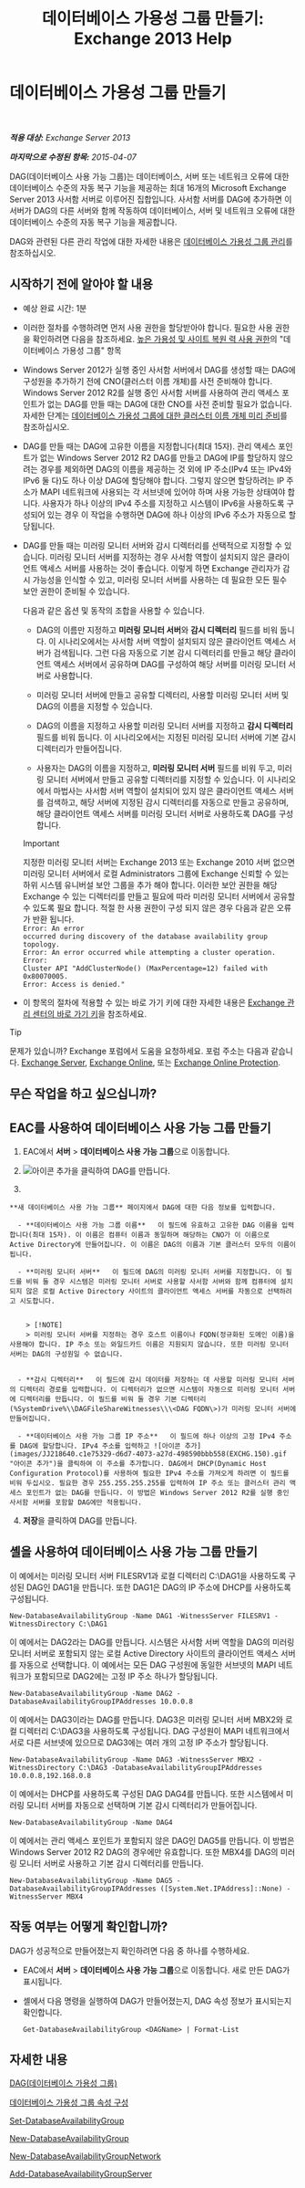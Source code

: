 ﻿---
title: '데이터베이스 가용성 그룹 만들기: Exchange 2013 Help'
TOCTitle: 데이터베이스 가용성 그룹 만들기
ms:assetid: d6b98299-e203-488b-af73-50753fe152c8
ms:mtpsurl: https://technet.microsoft.com/ko-kr/library/Dd351172(v=EXCHG.150)
ms:contentKeyID: 50484310
ms.date: 05/22/2018
mtps_version: v=EXCHG.150
ms.translationtype: MT
---

# 데이터베이스 가용성 그룹 만들기

 

_**적용 대상:** Exchange Server 2013_

_**마지막으로 수정된 항목:** 2015-04-07_

DAG(데이터베이스 사용 가능 그룹)는 데이터베이스, 서버 또는 네트워크 오류에 대한 데이터베이스 수준의 자동 복구 기능을 제공하는 최대 16개의 Microsoft Exchange Server 2013 사서함 서버로 이루어진 집합입니다. 사서함 서버를 DAG에 추가하면 이 서버가 DAG의 다른 서버와 함께 작동하여 데이터베이스, 서버 및 네트워크 오류에 대한 데이터베이스 수준의 자동 복구 기능을 제공합니다.

DAG와 관련된 다른 관리 작업에 대한 자세한 내용은 [데이터베이스 가용성 그룹 관리](managing-database-availability-groups-exchange-2013-help.md)를 참조하십시오.

## 시작하기 전에 알아야 할 내용

  - 예상 완료 시간: 1분

  - 이러한 절차를 수행하려면 먼저 사용 권한을 할당받아야 합니다. 필요한 사용 권한을 확인하려면 다음을 참조하세요. [높은 가용성 및 사이트 복원 력 사용 권한](high-availability-and-site-resilience-permissions-exchange-2013-help.md)의 "데이터베이스 가용성 그룹" 항목

  - Windows Server 2012가 실행 중인 사서함 서버에서 DAG를 생성할 때는 DAG에 구성원을 추가하기 전에 CNO(클러스터 이름 개체)를 사전 준비해야 합니다. Windows Server 2012 R2를 실행 중인 사서함 서버를 사용하여 관리 액세스 포인트가 없는 DAG를 만들 때는 DAG에 대한 CNO를 사전 준비할 필요가 없습니다. 자세한 단계는 [데이터베이스 가용성 그룹에 대한 클러스터 이름 개체 미리 준비](pre-stage-the-cluster-name-object-for-a-database-availability-group-exchange-2013-help.md)를 참조하십시오.

  - DAG를 만들 때는 DAG에 고유한 이름을 지정합니다(최대 15자). 관리 액세스 포인트가 없는 Windows Server 2012 R2 DAG를 만들고 DAG에 IP를 할당하지 않으려는 경우를 제외하면 DAG의 이름을 제공하는 것 외에 IP 주소(IPv4 또는 IPv4와 IPv6 둘 다)도 하나 이상 DAG에 할당해야 합니다. 그렇지 않으면 할당하려는 IP 주소가 MAPI 네트워크에 사용되는 각 서브넷에 있어야 하며 사용 가능한 상태여야 합니다. 사용자가 하나 이상의 IPv4 주소를 지정하고 시스템이 IPv6을 사용하도록 구성되어 있는 경우 이 작업을 수행하면 DAG에 하나 이상의 IPv6 주소가 자동으로 할당됩니다.

  - DAG를 만들 때는 미러링 모니터 서버와 감시 디렉터리를 선택적으로 지정할 수 있습니다. 미러링 모니터 서버를 지정하는 경우 사서함 역할이 설치되지 않은 클라이언트 액세스 서버를 사용하는 것이 좋습니다. 이렇게 하면 Exchange 관리자가 감시 가능성을 인식할 수 있고, 미러링 모니터 서버를 사용하는 데 필요한 모든 필수 보안 권한이 준비될 수 있습니다.
    
    다음과 같은 옵션 및 동작의 조합을 사용할 수 있습니다.
    
      - DAG의 이름만 지정하고 **미러링 모니터 서버**와 **감시 디렉터리** 필드를 비워 둡니다. 이 시나리오에서는 사서함 서버 역할이 설치되지 않은 클라이언트 액세스 서버가 검색됩니다. 그런 다음 자동으로 기본 감시 디렉터리를 만들고 해당 클라이언트 액세스 서버에서 공유하며 DAG를 구성하여 해당 서버를 미러링 모니터 서버로 사용합니다.
    
      - 미러링 모니터 서버에 만들고 공유할 디렉터리, 사용할 미러링 모니터 서버 및 DAG의 이름을 지정할 수 있습니다.
    
      - DAG의 이름을 지정하고 사용할 미러링 모니터 서버를 지정하고 **감시 디렉터리** 필드를 비워 둡니다. 이 시나리오에서는 지정된 미러링 모니터 서버에 기본 감시 디렉터리가 만들어집니다.
    
      - 사용자는 DAG의 이름을 지정하고, **미러링 모니터 서버** 필드를 비워 두고, 미러링 모니터 서버에서 만들고 공유할 디렉터리를 지정할 수 있습니다. 이 시나리오에서 마법사는 사서함 서버 역할이 설치되어 있지 않은 클라이언트 액세스 서버를 검색하고, 해당 서버에 지정된 감시 디렉터리를 자동으로 만들고 공유하며, 해당 클라이언트 액세스 서버를 미러링 모니터 서버로 사용하도록 DAG를 구성합니다.
    

    > [!IMPORTANT]
    > 지정한 미러링 모니터 서버는 Exchange 2013 또는 Exchange 2010 서버 없으면 미러링 모니터 서버에서 로컬 Administrators 그룹에 Exchange 신뢰할 수 있는 하위 시스템 유니버설 보안 그룹을 추가 해야 합니다. 이러한 보안 권한을 해당 Exchange 수 있는 디렉터리를 만들고 필요에 따라 미러링 모니터 서버에서 공유할 수 있도록 필요 합니다. 적절 한 사용 권한이 구성 되지 않은 경우 다음과 같은 오류가 반환 됩니다.<BR><CODE>Error: An error occurred during discovery of the database availability group topology. Error: An error occurred while attempting a cluster operation. Error: Cluster API "AddClusterNode() (MaxPercentage=12) failed with 0x80070005. Error: Access is denied."</CODE>



  - 이 항목의 절차에 적용할 수 있는 바로 가기 키에 대한 자세한 내용은 [Exchange 관리 센터의 바로 가기 키](keyboard-shortcuts-in-the-exchange-admin-center-exchange-online-protection-help.md)을 참조하세요.


> [!TIP]
> 문제가 있습니까? Exchange 포럼에서 도움을 요청하세요. 포럼 주소는 다음과 같습니다. <A href="https://go.microsoft.com/fwlink/p/?linkid=60612">Exchange Server</A>, <A href="https://go.microsoft.com/fwlink/p/?linkid=267542">Exchange Online</A>, 또는 <A href="https://go.microsoft.com/fwlink/p/?linkid=285351">Exchange Online Protection</A>.



## 무슨 작업을 하고 싶으십니까?

## EAC를 사용하여 데이터베이스 사용 가능 그룹 만들기

1.  EAC에서 **서버** \> **데이터베이스 사용 가능 그룹**으로 이동합니다.

2.  ![아이콘 추가](images/JJ218640.c1e75329-d6d7-4073-a27d-498590bbb558(EXCHG.150).gif "아이콘 추가")을 클릭하여 DAG를 만듭니다.

3.  
    
    **새 데이터베이스 사용 가능 그룹** 페이지에서 DAG에 대한 다음 정보를 입력합니다.
    
      - **데이터베이스 사용 가능 그룹 이름**   이 필드에 유효하고 고유한 DAG 이름을 입력합니다(최대 15자). 이 이름은 컴퓨터 이름과 동일하며 해당하는 CNO가 이 이름으로 Active Directory에 만들어집니다. 이 이름은 DAG의 이름과 기본 클러스터 모두의 이름이 됩니다.
    
      - **미러링 모니터 서버**   이 필드에 DAG의 미러링 모니터 서버를 지정합니다. 이 필드를 비워 둘 경우 시스템은 미러링 모니터 서버로 사용할 사서함 서버와 함께 컴퓨터에 설치되지 않은 로컬 Active Directory 사이트의 클라이언트 액세스 서버를 자동으로 선택하려고 시도합니다.
        

        > [!NOTE]
        > 미러링 모니터 서버를 지정하는 경우 호스트 이름이나 FQDN(정규화된 도메인 이름)을 사용해야 합니다. IP 주소 또는 와일드카드 이름은 지원되지 않습니다. 또한 미러링 모니터 서버는 DAG의 구성원일 수 없습니다.

    
      - **감시 디렉터리**   이 필드에 감시 데이터를 저장하는 데 사용할 미러링 모니터 서버의 디렉터리 경로를 입력합니다. 이 디렉터리가 없으면 시스템이 자동으로 미러링 모니터 서버에 디렉터리를 만듭니다. 이 필드를 비워 둘 경우 기본 디렉터리(%SystemDrive%\\DAGFileShareWitnesses\\\<DAG FQDN\>)가 미러링 모니터 서버에 만들어집니다.
    
      - **데이터베이스 사용 가능 그룹 IP 주소**   이 필드에 하나 이상의 고정 IPv4 주소를 DAG에 할당합니다. IPv4 주소를 입력하고 ![아이콘 추가](images/JJ218640.c1e75329-d6d7-4073-a27d-498590bbb558(EXCHG.150).gif "아이콘 추가")을 클릭하여 이 주소를 추가합니다. DAG에서 DHCP(Dynamic Host Configuration Protocol)를 사용하여 필요한 IPv4 주소를 가져오게 하려면 이 필드를 비워 두십시오. 필요한 경우 255.255.255.255를 입력하여 IP 주소 또는 클러스터 관리 액세스 포인트가 없는 DAG를 만듭니다. 이 방법은 Windows Server 2012 R2를 실행 중인 사서함 서버를 포함할 DAG에만 적용됩니다.

4.  **저장**을 클릭하여 DAG를 만듭니다.

## 셸을 사용하여 데이터베이스 사용 가능 그룹 만들기

이 예에서는 미러링 모니터 서버 FILESRV1과 로컬 디렉터리 C:\\DAG1을 사용하도록 구성된 DAG인 DAG1을 만듭니다. 또한 DAG1은 DAG의 IP 주소에 DHCP를 사용하도록 구성됩니다.

    New-DatabaseAvailabilityGroup -Name DAG1 -WitnessServer FILESRV1 -WitnessDirectory C:\DAG1

이 예에서는 DAG2라는 DAG를 만듭니다. 시스템은 사서함 서버 역할을 DAG의 미러링 모니터 서버로 포함되지 않는 로컬 Active Directory 사이트의 클라이언트 액세스 서버를 자동으로 선택합니다. 이 예에서는 모든 DAG 구성원에 동일한 서브넷의 MAPI 네트워크가 포함되므로 DAG2에는 고정 IP 주소 하나가 할당됩니다.

    New-DatabaseAvailabilityGroup -Name DAG2 -DatabaseAvailabilityGroupIPAddresses 10.0.0.8

이 예에서는 DAG3이라는 DAG를 만듭니다. DAG3은 미러링 모니터 서버 MBX2와 로컬 디렉터리 C:\\DAG3을 사용하도록 구성됩니다. DAG 구성원이 MAPI 네트워크에서 서로 다른 서브넷에 있으므로 DAG3에는 여러 개의 고정 IP 주소가 할당됩니다.

    New-DatabaseAvailabilityGroup -Name DAG3 -WitnessServer MBX2 -WitnessDirectory C:\DAG3 -DatabaseAvailabilityGroupIPAddresses 10.0.0.8,192.168.0.8

이 예에서는 DHCP를 사용하도록 구성된 DAG DAG4를 만듭니다. 또한 시스템에서 미러링 모니터 서버를 자동으로 선택하며 기본 감시 디렉터리가 만들어집니다.

    New-DatabaseAvailabilityGroup -Name DAG4

이 예에서는 관리 액세스 포인트가 포함되지 않은 DAG인 DAG5를 만듭니다. 이 방법은 Windows Server 2012 R2 DAG의 경우에만 유효합니다. 또한 MBX4를 DAG의 미러링 모니터 서버로 사용하고 기본 감시 디렉터리를 만듭니다.

    New-DatabaseAvailabilityGroup -Name DAG5 -DatabaseAvailabilityGroupIPAddresses ([System.Net.IPAddress]::None) -WitnessServer MBX4

## 작동 여부는 어떻게 확인합니까?

DAG가 성공적으로 만들어졌는지 확인하려면 다음 중 하나를 수행하세요.

  - EAC에서 **서버** \> **데이터베이스 사용 가능 그룹**으로 이동합니다. 새로 만든 DAG가 표시됩니다.

  - 셸에서 다음 명령을 실행하여 DAG가 만들어졌는지, DAG 속성 정보가 표시되는지 확인합니다.
    
        Get-DatabaseAvailabilityGroup <DAGName> | Format-List

## 자세한 내용

[DAG(데이터베이스 가용성 그룹)](database-availability-groups-dags-exchange-2013-help.md)

[데이터베이스 가용성 그룹 속성 구성](configure-database-availability-group-properties-exchange-2013-help.md)

[Set-DatabaseAvailabilityGroup](https://technet.microsoft.com/ko-kr/library/dd297934\(v=exchg.150\))

[New-DatabaseAvailabilityGroup](https://technet.microsoft.com/ko-kr/library/dd351107\(v=exchg.150\))

[New-DatabaseAvailabilityGroupNetwork](https://technet.microsoft.com/ko-kr/library/dd335225\(v=exchg.150\))

[Add-DatabaseAvailabilityGroupServer](https://technet.microsoft.com/ko-kr/library/dd298049\(v=exchg.150\))

